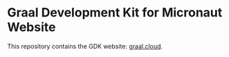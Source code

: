 # Graal Development Kit for Micronaut Website

This repository contains the GDK website: [graal.cloud](https://graal.cloud/).